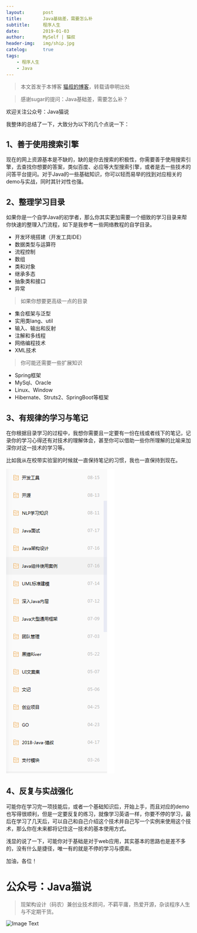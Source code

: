 ```yaml
---
layout:       post
title:        Java基础差，需要怎么补
subtitle:     程序人生
date:         2019-01-03
author:       MySelf | 猫叔
header-img:   img/ship.jpg
catelog:      true
tags:
    - 程序人生
    - Java
---
```


> 本文首发于本博客 [猫叔的博客](https://unclecatmyself.github.io/)，转载请申明出处


> 感谢sugar的提问：Java基础差，需要怎么补？

欢迎关注公众号：Java猫说

我整体的总结了一下，大致分为以下的几个点说一下：

## 1、善于使用搜索引擎

现在的网上资源基本是不缺的，缺的是你去搜索的积极性，你需要善于使用搜索引擎，去查找你想要的答案，类似百度、必应等大型搜索引擎，或者是去一些技术的问答平台提问。对于Java的一些基础知识，你可以轻而易举的找到对应相关的demo与实战，同时其针对性也强。

## 2、整理学习目录

如果你是一个自学Java的初学者，那么你其实更加需要一个细致的学习目录来帮你快速的整理入门流程，如下是我参考一些网络教程的自学目录。

- 开发环境搭建（开发工具IDE）
- 数据类型与运算符
- 流程控制
- 数组
- 类和对象
- 继承多态
- 抽象类和接口
- 异常

> 如果你想要更高级一点的目录

- 集合框架与泛型
- 实用类lang、util
- 输入、输出和反射
- 注解和多线程
- 网络编程技术
- XML技术

> 你可能还需要一些扩展知识

- Spring框架
- MySql、Oracle
- Linux、Window
- Hibernate、Struts2、SpringBoot等框架

## 3、有规律的学习与笔记

在你根据目录学习的过程中，我想你需要且一定要有一份在线或者线下的笔记，记录你的学习心得还有对技术的理解体会，甚至你可以借助一些你所理解的比喻来加深你对这一技术的学习等。

比如我从在校带实验室的时候就一直保持笔记的习惯，我也一直保持到现在。

![text](https://raw.githubusercontent.com/UncleCatMySelf/img-myself/master/img/inchat/howtostudy.png)

## 4、反复与实战强化

可能你在学习完一项技能后，或者一个基础知识后，开始上手，而且对应的demo也写得很顺利，但是一定要反复的练习，就像学习英语一样，你要不停的学习，最后在学习了几天后，可以自己和自己介绍这个技术并自己写一个实例来使用这个技术，那么你在未来都将记住这一技术的基本使用方式。

浅显的说了一下，可能你对于基础是对于web应用，其实基本的思路也是差不多的，没有什么是捷径，唯一有的就是不停的学习与摸索。

加油，各位！


# 公众号：Java猫说

> 现架构设计（码农）兼创业技术顾问，不羁平庸，热爱开源，杂谈程序人生与不定期干货。

![Image Text](https://user-gold-cdn.xitu.io/2018/12/28/167f41f1a5729856?w=344&h=344&f=jpeg&s=8231)